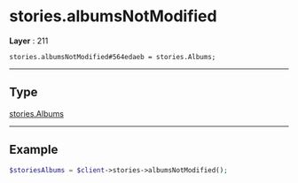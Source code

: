 # stories.albumsNotModified

**Layer** : 211

```tl
stories.albumsNotModified#564edaeb = stories.Albums;
```

---

## Type

[stories.Albums](type/stories.Albums)

---

## Example

```php
$storiesAlbums = $client->stories->albumsNotModified();
```